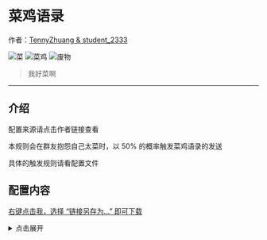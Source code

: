 <!-- markdownlint-disable -->
# 菜鸡语录

作者：[TennyZhuang & student_2333](https://github.com/TennyZhuang/Chi-Corpus/blob/master/common.txt)

![菜](https://img.shields.io/badge/-菜-brightgreen?style=flat-square) ![菜鸡](https://img.shields.io/badge/-菜鸡-brightgreen?style=flat-square) ![废物](https://img.shields.io/badge/-废物-brightgreen?style=flat-square)

> 我好菜啊

<hr />

<!-- markdownlint-disable MD041 -->

## 介绍

配置来源请点击作者链接查看

本规则会在群友抱怨自己太菜时，以 50% 的概率触发菜鸡语录的发送

具体的触发规则请看配置文件


## 配置内容

[右键点击我，选择 “链接另存为...” 即可下载](https://autoreply.lgc2333.top/replies/i_am_rubbish/reply.yml)

<details>
<summary>点击展开</summary>

```yml
- matches:
    - match: '(我是(菜(鸡|逼|b)|废物|fw|傻逼|sb))|我好菜|太强了|tql|大佬|带带我'
      type: regex
      possibility: 0.5

  replies:
    - '我好菜啊'
    - '我菜爆了'
    - '我是什么垃圾'
    - '我好堕落'
    - '我好菜菜啊 再这样下去就没人要了 我就只能混吃等死了'
    - '我越来越觉得自己是废物一个'
    - '我想要有大佬带'
    - '哭哭'
    - '哭了'
    - '我现在啥也不想干'
    - '求大佬带我'
    - '💩'
    - '我好废物啊'
    - '?'
    - '求大佬带我'
    - '越来越觉得自己毫无水平'
    - '有意思吗 没意思'
    - '自闭了'
    - '我好菜啊.png'
    - '又是变菜菜的一天'
    - '太真实了'
    - '算了我啥也不会'
    - '好难啊 都不会 我好菜啊'
    - '越来越觉得自己是废物了……哭哭.png'
    - '又是堕落的一天'
    - '我好菜'
    - '我连抱大腿的机会都没有'
    - '我就什么都不会'
    - '大佬都这么强 而我呢 哭哭'
    - '唉 能理解我菜的人真的不多'
    - '反正……我真的上到自闭'
    - '唉 我不适合'
    - '你们都那么强'
    - '有些人啊 整天就知道卖弱 不像我 是什么水平 就是什么水平'
    - '我觉得我没了'
    - '我这种就只能靠 天天做做题 否则迟早被退学'
    - '我这种不行的就下线了吧'
    - '求大家带带我'
    - '我已经感受到被大佬摁在地上摩擦的恐惧了'
    - '我是真的不行'
    - '你们可以约我奶茶 同我讲我不行的故事'
    - '唉……我是真的不行……谁见谁知道……'
    - '幸亏交大招的人多，不然我这种闲鱼进不来'
    - '大家高考都好强 因为我不行'
    - '我自闭了'
    - '我就知道我没救了'
    - '我现在真的觉得 菜还是可以补救一下的'
    - '我真的好羡慕那些 不用学 也可以满绩的 我真的不一样 我去年真的是 学到自闭 没有办法 毕竟水平不行'
    - '说到这里 我就不得不提我高考排名四位数的事情'
    - '草'
    - '???'
    - '唉……'
    - '嘤嘤嘤'
    - '太强了'
    - '羡慕'
    - '我觉得我以后找工作好困难'
    - '我就整天学一些 学了没用的东西'
    - '我看不到历史的进程 我觉得我也快被淘汰了'
    - '我已经佛了 开学要凉'
    - '我已经预感到我后面的暑假有多悲惨了'
    - '一开学被各位摁在地上摩擦'
    - '唉 我想写故事了'
    - '我是什么水平 就说自己是什么水平'
    - '我像是会卖弱的人吗'
    - '？？我不是'
    - '我现在觉得我会的太少'
    - '我好自卑啊'
    - '有人和我一起挣扎一下吗'
    - '吾日三省吾身 每天起床第一句 迟先生世界最菜'
    - '我是一条酸菜鱼 又酸又菜又多余'
    - '没有人能知道我多菜'
    - '我好难过'
    - '我好久没卖弱了'
    - '可是我真的是菜'
    - '我说自己菜我就菜'
    - '我太垃圾了'
    - '有人带带我吗'
    - '又是新的一天 迟先生又变弱了'
    - '我好菜啊 求求各位带带我吧'
    - '做不动了'
    - '有大佬救救迟先生'
    - '唉 我好菜啊'
    - '下学期就被退学了'
    - '好怕自己挂科'
    - '求大佬安慰菜鸡迟'
    - '我真的只求 不挂科 不退学'
    - '我感觉我要被退学了'
    - '为什么我啥也学不会'
    - '为什么大佬都是学得又快又多又好 可我呢 就学这么点东西 整天还学的快要自闭了'
    - '学习好难 生活好难'
    - '我太卑微了'
    - '什么也不会 什么都不行.png'
    - '我要挂科了 怎么办啊'
    - '我要死了 死透了'
    - '我就是个菜鸡'
    - '我就是个菜逼'
    - '这学期过不下去了'
    - '感觉事情做不完了'
    - '自己真的啥也不会'
    - '我觉得我越来越不行了'
    - '我随时都可以让你觉得自己很强'
    - '毕业好难啊'
    - '我课都要修不完了'
    - '为什么别人的数学都能证出来 我连题目也看不懂 求大佬指导'
    - '人这一生啊'
    - '唉 想想自己已经荒废了这么多年 我还能做什么呢'
    - '我是废物了 嘤嘤嘤'
    - '我现在啥也不想干'
    - '我怕不是下学期就要垫底了'
    - '我又要变得更菜了'
    - '我是真的弱'
    - '我已经学不动了'
    - '希望大家下学期带带我'
    - '我觉得我对我自己有多菜，一直有比较清晰的认识'
    - '我自闭了 我甚至不会 cpp'
    - '我的脑子就是知识的筛子 以至于我什么都不会'
    - '我学的不好 希望有大佬可以带我'
    - '不是我卖弱，是我真的不会'
    - '可是我除了学习什么都不会'
    - '我卖个弱，大家给我小红花好不好啊'
    - '我哭了 我现在就开始卖弱'
    - '唉 我能力有限 水平有限'
    - '我觉得自己真是太渣了'
    - '比菜更菜，我是菜渣'
    - '我好（）啊'
    - '我太菜了 可没人觉得我菜 这就很让人苦恼'
    - '大佬们不仅比我努力 还比我聪明 我是怎么活到现在的'
    - '唉 我的学积分已经凉了'
    - '我这么菜 是怎么活到现在的'
    - '流下了不学无术的眼泪'
    - '带带我吧 我啥也不会'
    - '我觉得我要早点想明白 GPA 无所谓的'
    - '这改变不了我菜的本质'
    - '我奔三了 我好菜'
    - '又菜又弱小'
    - '我的未来没有希望'
    - '为什么要学习呢 gpa 高了我菜 gpa 低了我还是菜'
    - '我真是又菜又弱小'
    - '我好菜 因为太菜 和大家格格不入'
    - '不好意思我就是菜 我菜到大家了 我道歉'
    - '是我觉得自己太菜了 所以要把菜带给更多的人 这样大家就知道 菜也没关系 总有更菜的迟先生给你们垫底'
    - '我这种保研也没得保 出国也没学校要'
    - '啥也不想干 天天就想堕落'
    - '我觉得我讲自己菜的故事 可以讲一晚上 而且真的很菜'
    - '我觉得我天天被大佬摁在地上摩擦'
    - '我自闭了'
    - '我好难过 为什么我这么菜'
    - '满绩是不可能满绩的 只有退学才是唯一的选择'
    - '我真的搞不懂了 为什么会招我这种 在上海排 1200 的菜鸡'
    - '真的是把我招过来 给大家虐 给大家找自信的吗'
    - '我真的觉得我唯一的出路是 退学和搬砖'
    - '大部分人都是我这样的鶸'
    - '你好棒棒哦'
    - '我啥也不会啊 哭了'
    - '做废物真是太快乐了 每天养养生 听听课 写写作业 快乐的一天就过去了'
    - '像我这种 slightly above average 的菜鸡是没有未来的 我太菜了'
    - '我啥也不会，除了在卖弱方面是砖家.png'
    - '哭了，又是无所事事的一天'
    - '觉得自己是废物一个'
    - '我要么哪天也直播卖弱吧'

```
</details>